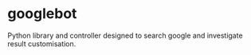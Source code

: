# googlebot
Python library and controller designed to search google and investigate result customisation.

